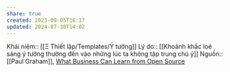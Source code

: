 ```yaml
---
share: true
created: 2023-09-05T16:17
updated: 2024-07-30T14:02
---
```

Khái niệm:: [[Ξ Thiết lập/Templates/Ý tưởng]]
Lý do:: [[Khoảnh khắc loé sáng ý tưởng thường đến vào những lúc ta không tập trung chú ý]]
Nguồn:: [[Paul Graham]], [What Business Can Learn from Open Source](http://www.paulgraham.com/opensource.html)